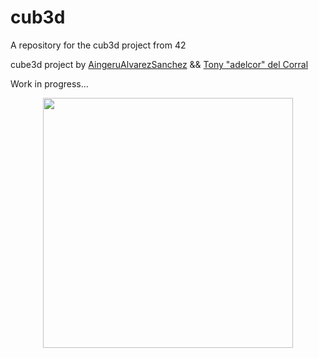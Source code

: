 # cub3d
A repository for the cub3d project from 42

cube3d project by [AingeruAlvarezSanchez](https://github.com/AingeruAlvarezSanchez) && [Tony "adelcor" del Corral](https://github.com/adelcor)

Work in progress...
<div id="header" align="center">
  <img src="https://drive.google.com/uc?export=view&id=1ybaNYix9kx0voyoyFwyREJSiyISvf-hL" width="400"/>
</div>
